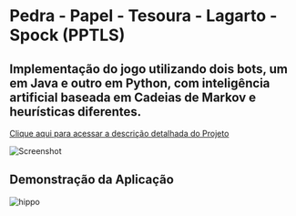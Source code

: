 # Pedra - Papel - Tesoura - Lagarto - Spock (PPTLS)
## Implementação do jogo utilizando dois bots, um em Java e outro em Python, com inteligência artificial baseada em Cadeias de Markov e heurísticas diferentes.
[Clique aqui para acessar a descrição detalhada do Projeto](https://www.notion.so/cgezes/Trabalho-3-LabProg-II-a1649eb5c0824c71a7c8d0a0338b5dce)

![Screenshot]()
## Demonstração da Aplicação
![hippo](https://github.com/damitzap/pptls/blob/main/jogo_rodando.gif.gif)

